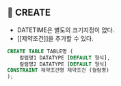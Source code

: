 ## 🌈 CREATE

- DATETIME은 별도의 크기지정이 없다.
- [[제약조건]]을 추가할 수 있다.

```sql
CREATE TABLE TABLE명 (
	칼럼명1 DATATYPE [DEFAULT 형식],
	칼럼명2 DATATYPE [DEFAULT 형식]
CONSTRAINT 제약조건명 제약조건 (컬럼명)
);
```

